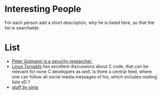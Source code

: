 # Interesting People
For each person add a short description, why he is listed here,
so that the list is searchable.
# List
* [Peter Gutmann is a security researcher.](https://www.cs.auckland.ac.nz/~pgut001/)
* [Linus Torvalds](https://lore.kernel.org/rust-for-linux/CAHk-=wgg2A_iHNwf_JDjYJF=XHnKVGOjGp50FzVWniA2Z010bw@mail.gmail.com/) has excellent discussions about C code, that can be relevant for none C developers as well.
  Is there a central feed, where one can follow all social media messages of his, which includes mailing lists xD ?
* [stuff by sima](https://blog.ffwll.ch/)